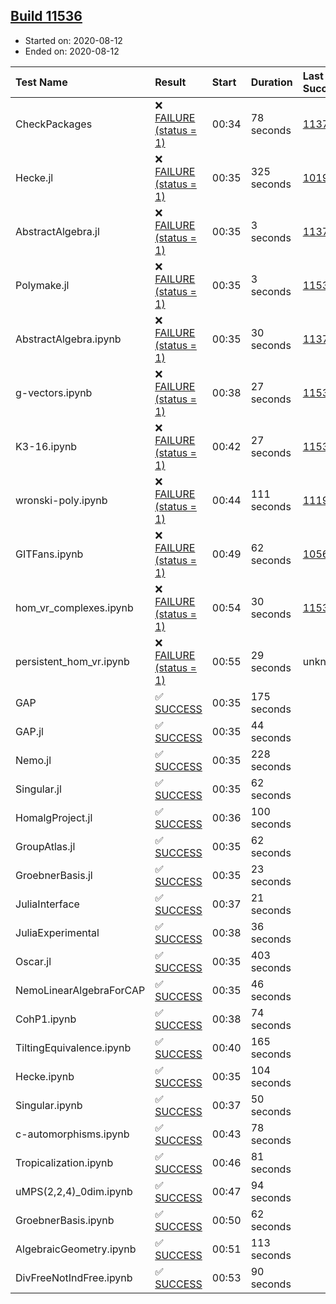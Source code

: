 ## [Build 11536](https://oscarci.mathematik.uni-kl.de/job/oscar/11536/)

* Started on: 2020-08-12
* Ended on: 2020-08-12

| Test Name    | Result | Start | Duration | Last Success | First Failure |
|:-------------|:-------|:------|:---------|:-------------|:--------------|
| CheckPackages | ❌ [FAILURE (status = 1)](https://oscarci.mathematik.uni-kl.de/job/oscar/11536/artifact/logs/build-11536/CheckPackages.log) | 00:34 | 78 seconds | [11376](https://oscarci.mathematik.uni-kl.de/job/oscar/11376/) | [11377](https://oscarci.mathematik.uni-kl.de/job/oscar/11377/) |
| Hecke.jl | ❌ [FAILURE (status = 1)](https://oscarci.mathematik.uni-kl.de/job/oscar/11536/artifact/logs/build-11536/Hecke.jl.log) | 00:35 | 325 seconds | [10197](https://oscarci.mathematik.uni-kl.de/job/oscar/10197/) | [10198](https://oscarci.mathematik.uni-kl.de/job/oscar/10198/) |
| AbstractAlgebra.jl | ❌ [FAILURE (status = 1)](https://oscarci.mathematik.uni-kl.de/job/oscar/11536/artifact/logs/build-11536/AbstractAlgebra.jl.log) | 00:35 | 3 seconds | [11376](https://oscarci.mathematik.uni-kl.de/job/oscar/11376/) | [11377](https://oscarci.mathematik.uni-kl.de/job/oscar/11377/) |
| Polymake.jl | ❌ [FAILURE (status = 1)](https://oscarci.mathematik.uni-kl.de/job/oscar/11536/artifact/logs/build-11536/Polymake.jl.log) | 00:35 | 3 seconds | [11532](https://oscarci.mathematik.uni-kl.de/job/oscar/11532/) | [11533](https://oscarci.mathematik.uni-kl.de/job/oscar/11533/) |
| AbstractAlgebra.ipynb | ❌ [FAILURE (status = 1)](https://oscarci.mathematik.uni-kl.de/job/oscar/11536/artifact/logs/build-11536/AbstractAlgebra.ipynb.log) | 00:35 | 30 seconds | [11376](https://oscarci.mathematik.uni-kl.de/job/oscar/11376/) | [11377](https://oscarci.mathematik.uni-kl.de/job/oscar/11377/) |
| g-vectors.ipynb | ❌ [FAILURE (status = 1)](https://oscarci.mathematik.uni-kl.de/job/oscar/11536/artifact/logs/build-11536/g-vectors.ipynb.log) | 00:38 | 27 seconds | [11532](https://oscarci.mathematik.uni-kl.de/job/oscar/11532/) | [11533](https://oscarci.mathematik.uni-kl.de/job/oscar/11533/) |
| K3-16.ipynb | ❌ [FAILURE (status = 1)](https://oscarci.mathematik.uni-kl.de/job/oscar/11536/artifact/logs/build-11536/K3-16.ipynb.log) | 00:42 | 27 seconds | [11532](https://oscarci.mathematik.uni-kl.de/job/oscar/11532/) | [11533](https://oscarci.mathematik.uni-kl.de/job/oscar/11533/) |
| wronski-poly.ipynb | ❌ [FAILURE (status = 1)](https://oscarci.mathematik.uni-kl.de/job/oscar/11536/artifact/logs/build-11536/wronski-poly.ipynb.log) | 00:44 | 111 seconds | [11192](https://oscarci.mathematik.uni-kl.de/job/oscar/11192/) | [11193](https://oscarci.mathematik.uni-kl.de/job/oscar/11193/) |
| GITFans.ipynb | ❌ [FAILURE (status = 1)](https://oscarci.mathematik.uni-kl.de/job/oscar/11536/artifact/logs/build-11536/GITFans.ipynb.log) | 00:49 | 62 seconds | [10566](https://oscarci.mathematik.uni-kl.de/job/oscar/10566/) | [10567](https://oscarci.mathematik.uni-kl.de/job/oscar/10567/) |
| hom_vr_complexes.ipynb | ❌ [FAILURE (status = 1)](https://oscarci.mathematik.uni-kl.de/job/oscar/11536/artifact/logs/build-11536/hom_vr_complexes.ipynb.log) | 00:54 | 30 seconds | [11532](https://oscarci.mathematik.uni-kl.de/job/oscar/11532/) | [11533](https://oscarci.mathematik.uni-kl.de/job/oscar/11533/) |
| persistent_hom_vr.ipynb | ❌ [FAILURE (status = 1)](https://oscarci.mathematik.uni-kl.de/job/oscar/11536/artifact/logs/build-11536/persistent_hom_vr.ipynb.log) | 00:55 | 29 seconds | unknown | unknown |
| GAP | ✅ [SUCCESS](https://oscarci.mathematik.uni-kl.de/job/oscar/11536/artifact/logs/build-11536/GAP.log) | 00:35 | 175 seconds |  |  |
| GAP.jl | ✅ [SUCCESS](https://oscarci.mathematik.uni-kl.de/job/oscar/11536/artifact/logs/build-11536/GAP.jl.log) | 00:35 | 44 seconds |  |  |
| Nemo.jl | ✅ [SUCCESS](https://oscarci.mathematik.uni-kl.de/job/oscar/11536/artifact/logs/build-11536/Nemo.jl.log) | 00:35 | 228 seconds |  |  |
| Singular.jl | ✅ [SUCCESS](https://oscarci.mathematik.uni-kl.de/job/oscar/11536/artifact/logs/build-11536/Singular.jl.log) | 00:35 | 62 seconds |  |  |
| HomalgProject.jl | ✅ [SUCCESS](https://oscarci.mathematik.uni-kl.de/job/oscar/11536/artifact/logs/build-11536/HomalgProject.jl.log) | 00:36 | 100 seconds |  |  |
| GroupAtlas.jl | ✅ [SUCCESS](https://oscarci.mathematik.uni-kl.de/job/oscar/11536/artifact/logs/build-11536/GroupAtlas.jl.log) | 00:35 | 62 seconds |  |  |
| GroebnerBasis.jl | ✅ [SUCCESS](https://oscarci.mathematik.uni-kl.de/job/oscar/11536/artifact/logs/build-11536/GroebnerBasis.jl.log) | 00:35 | 23 seconds |  |  |
| JuliaInterface | ✅ [SUCCESS](https://oscarci.mathematik.uni-kl.de/job/oscar/11536/artifact/logs/build-11536/JuliaInterface.log) | 00:37 | 21 seconds |  |  |
| JuliaExperimental | ✅ [SUCCESS](https://oscarci.mathematik.uni-kl.de/job/oscar/11536/artifact/logs/build-11536/JuliaExperimental.log) | 00:38 | 36 seconds |  |  |
| Oscar.jl | ✅ [SUCCESS](https://oscarci.mathematik.uni-kl.de/job/oscar/11536/artifact/logs/build-11536/Oscar.jl.log) | 00:35 | 403 seconds |  |  |
| NemoLinearAlgebraForCAP | ✅ [SUCCESS](https://oscarci.mathematik.uni-kl.de/job/oscar/11536/artifact/logs/build-11536/NemoLinearAlgebraForCAP.log) | 00:35 | 46 seconds |  |  |
| CohP1.ipynb | ✅ [SUCCESS](https://oscarci.mathematik.uni-kl.de/job/oscar/11536/artifact/logs/build-11536/CohP1.ipynb.log) | 00:38 | 74 seconds |  |  |
| TiltingEquivalence.ipynb | ✅ [SUCCESS](https://oscarci.mathematik.uni-kl.de/job/oscar/11536/artifact/logs/build-11536/TiltingEquivalence.ipynb.log) | 00:40 | 165 seconds |  |  |
| Hecke.ipynb | ✅ [SUCCESS](https://oscarci.mathematik.uni-kl.de/job/oscar/11536/artifact/logs/build-11536/Hecke.ipynb.log) | 00:35 | 104 seconds |  |  |
| Singular.ipynb | ✅ [SUCCESS](https://oscarci.mathematik.uni-kl.de/job/oscar/11536/artifact/logs/build-11536/Singular.ipynb.log) | 00:37 | 50 seconds |  |  |
| c-automorphisms.ipynb | ✅ [SUCCESS](https://oscarci.mathematik.uni-kl.de/job/oscar/11536/artifact/logs/build-11536/c-automorphisms.ipynb.log) | 00:43 | 78 seconds |  |  |
| Tropicalization.ipynb | ✅ [SUCCESS](https://oscarci.mathematik.uni-kl.de/job/oscar/11536/artifact/logs/build-11536/Tropicalization.ipynb.log) | 00:46 | 81 seconds |  |  |
| uMPS(2,2,4)_0dim.ipynb | ✅ [SUCCESS](https://oscarci.mathematik.uni-kl.de/job/oscar/11536/artifact/logs/build-11536/uMPS-2-2-4-_0dim.ipynb.log) | 00:47 | 94 seconds |  |  |
| GroebnerBasis.ipynb | ✅ [SUCCESS](https://oscarci.mathematik.uni-kl.de/job/oscar/11536/artifact/logs/build-11536/GroebnerBasis.ipynb.log) | 00:50 | 62 seconds |  |  |
| AlgebraicGeometry.ipynb | ✅ [SUCCESS](https://oscarci.mathematik.uni-kl.de/job/oscar/11536/artifact/logs/build-11536/AlgebraicGeometry.ipynb.log) | 00:51 | 113 seconds |  |  |
| DivFreeNotIndFree.ipynb | ✅ [SUCCESS](https://oscarci.mathematik.uni-kl.de/job/oscar/11536/artifact/logs/build-11536/DivFreeNotIndFree.ipynb.log) | 00:53 | 90 seconds |  |  |
